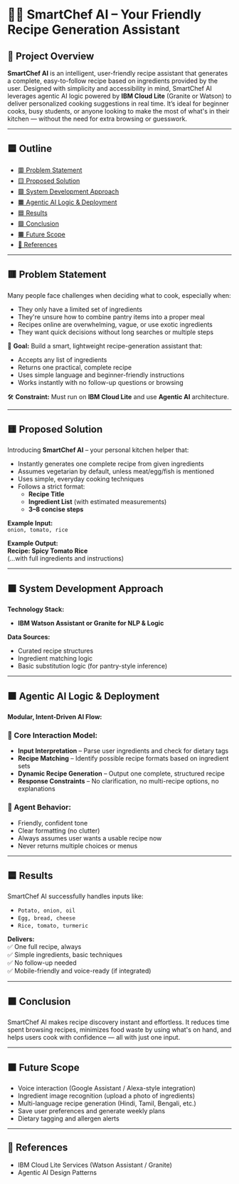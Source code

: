# 🧑‍🍳 SmartChef AI – Your Friendly Recipe Generation Assistant

## 📌 Project Overview
**SmartChef AI** is an intelligent, user-friendly recipe assistant that generates a complete, easy-to-follow recipe based on ingredients provided by the user. Designed with simplicity and accessibility in mind, SmartChef AI leverages agentic AI logic powered by **IBM Cloud Lite** (Granite or Watson) to deliver personalized cooking suggestions in real time. It’s ideal for beginner cooks, busy students, or anyone looking to make the most of what's in their kitchen — without the need for extra browsing or guesswork.

---

## 🟦 Outline
- [🟥 Problem Statement](#-problem-statement)
- [🟨 Proposed Solution](#-proposed-solution)
- [🟩 System Development Approach](#-system-development-approach)
- [🟧 Agentic AI Logic & Deployment](#-agentic-ai-logic--deployment)
- [🟦 Results](#-results)
- [🟪 Conclusion](#-conclusion)
- [🟫 Future Scope](#-future-scope)
- [📘 References](#-references)

---

## 🟥 Problem Statement

Many people face challenges when deciding what to cook, especially when:

- They only have a limited set of ingredients  
- They're unsure how to combine pantry items into a proper meal  
- Recipes online are overwhelming, vague, or use exotic ingredients  
- They want quick decisions without long searches or multiple steps  

🎯 **Goal:** Build a smart, lightweight recipe-generation assistant that:

- Accepts any list of ingredients  
- Returns one practical, complete recipe  
- Uses simple language and beginner-friendly instructions  
- Works instantly with no follow-up questions or browsing  

🛠️ **Constraint:** Must run on **IBM Cloud Lite** and use **Agentic AI** architecture.

---

## 🟨 Proposed Solution

Introducing **SmartChef AI** – your personal kitchen helper that:

- Instantly generates one complete recipe from given ingredients  
- Assumes vegetarian by default, unless meat/egg/fish is mentioned  
- Uses simple, everyday cooking techniques  
- Follows a strict format:
  - **Recipe Title**
  - **Ingredient List** (with estimated measurements)
  - **3–8 concise steps**

**Example Input:**  
`onion, tomato, rice`

**Example Output:**  
**Recipe: Spicy Tomato Rice**  
(…with full ingredients and instructions)

---

## 🟩 System Development Approach

**Technology Stack:**

- **IBM Watson Assistant or Granite for NLP & Logic**

**Data Sources:**

- Curated recipe structures  
- Ingredient matching logic  
- Basic substitution logic (for pantry-style inference)

---

## 🟧 Agentic AI Logic & Deployment

**Modular, Intent-Driven AI Flow:**

### 🧠 Core Interaction Model:
- **Input Interpretation** – Parse user ingredients and check for dietary tags  
- **Recipe Matching** – Identify possible recipe formats based on ingredient sets  
- **Dynamic Recipe Generation** – Output one complete, structured recipe  
- **Response Constraints** – No clarification, no multi-recipe options, no explanations  

### 🧩 Agent Behavior:
- Friendly, confident tone  
- Clear formatting (no clutter)  
- Always assumes user wants a usable recipe now  
- Never returns multiple choices or menus  

---

## 🟦 Results

SmartChef AI successfully handles inputs like:

- `Potato, onion, oil`  
- `Egg, bread, cheese`  
- `Rice, tomato, turmeric`  

**Delivers:**  
✅ One full recipe, always  
✅ Simple ingredients, basic techniques  
✅ No follow-up needed  
✅ Mobile-friendly and voice-ready (if integrated)

---

## 🟪 Conclusion

SmartChef AI makes recipe discovery instant and effortless. It reduces time spent browsing recipes, minimizes food waste by using what's on hand, and helps users cook with confidence — all with just one input.

---

## 🟫 Future Scope

- Voice interaction (Google Assistant / Alexa-style integration)  
- Ingredient image recognition (upload a photo of ingredients)  
- Multi-language recipe generation (Hindi, Tamil, Bengali, etc.)  
- Save user preferences and generate weekly plans  
- Dietary tagging and allergen alerts  

---

## 📘 References

- IBM Cloud Lite Services (Watson Assistant / Granite)  
- Agentic AI Design Patterns  
